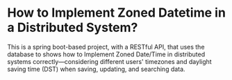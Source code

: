 # How to Implement Zoned Datetime in a Distributed System?
This is a spring boot-based project, with a RESTful API, that uses the database to shows how to Implement Zoned Date/Time in distributed systems correctly—considering different users' timezones and daylight saving time (DST) when saving, updating, and searching data.
